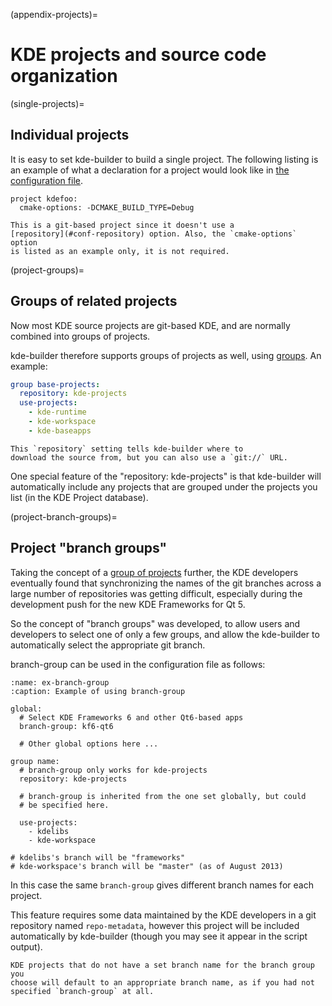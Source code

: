 (appendix-projects)=
# KDE projects and source code organization

(single-projects)=
## Individual projects

It is easy to set kde-builder to build a single project. The following
listing is an example of what a declaration for a project would
look like in [the configuration file](../configuration/config-file-overview).

```text
project kdefoo:
  cmake-options: -DCMAKE_BUILD_TYPE=Debug
```

```{tip}
This is a git-based project since it doesn't use a
[repository](#conf-repository) option. Also, the `cmake-options` option
is listed as an example only, it is not required.
```

(project-groups)=
## Groups of related projects

Now most KDE source projects are git-based KDE, and are normally combined
into groups of projects.

kde-builder therefore supports groups of projects as well, using [groups](#groups). An example:

```yaml
group base-projects:
  repository: kde-projects
  use-projects:
    - kde-runtime
    - kde-workspace
    - kde-baseapps
```

```{tip}
This `repository` setting tells kde-builder where to
download the source from, but you can also use a `git://` URL.
```

One special feature of the "repository: kde-projects" is that
kde-builder will automatically include any projects that are grouped
under the projects you list (in the KDE Project database).

(project-branch-groups)=
## Project "branch groups"

Taking the concept of a [group of projects](#project-groups) further, the
KDE developers eventually found that synchronizing the names of the git
branches across a large number of repositories was getting difficult,
especially during the development push for the new KDE Frameworks for Qt 5.

So the concept of "branch groups" was developed, to allow users and
developers to select one of only a few groups, and allow the kde-builder to
automatically select the appropriate git branch.

branch-group can be used in the configuration file as follows:

```{code-block} yaml
:name: ex-branch-group
:caption: Example of using branch-group

global:
  # Select KDE Frameworks 6 and other Qt6-based apps
  branch-group: kf6-qt6

  # Other global options here ...

group name:
  # branch-group only works for kde-projects
  repository: kde-projects

  # branch-group is inherited from the one set globally, but could
  # be specified here.

  use-projects:
    - kdelibs
    - kde-workspace

# kdelibs's branch will be "frameworks"
# kde-workspace's branch will be "master" (as of August 2013)
```

In this case the same `branch-group` gives different branch names for
each project.

This feature requires some data maintained by the KDE developers in a
git repository named `repo-metadata`, however this project will be
included automatically by kde-builder (though you may see it appear in
the script output).

```{tip}
KDE projects that do not have a set branch name for the branch group you
choose will default to an appropriate branch name, as if you had not
specified `branch-group` at all.
```
